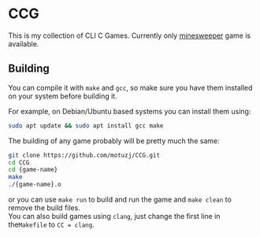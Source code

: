 # CCG

This is my collection of CLI C Games. Currently only [minesweeper](./minesweeper/README.md) game is available. 

## Building

You can compile it with `make` and `gcc`, so make sure you have them installed on your system before building it.

For example, on Debian/Ubuntu based systems you can install them using:

```bash
sudo apt update && sudo apt install gcc make
```

The building of any game probably will be pretty much the same:

```bash
git clone https://github.com/motuzj/CCG.git
cd CCG
cd {game-name}
make
./{game-name}.o
```

or you can use `make run` to build and run the game and `make clean` to remove the build files.  
You can also build games using `clang`, just change the first line in the`Makefile` to `CC = clang`.
